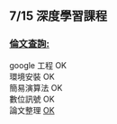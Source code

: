 ## 7/15 深度學習課程
### [倫文查詢:](https://arxiv.org/search/?query=ANN&searchtype=all&source=header)  
google 工程    OK  
環境安裝       OK  
簡易演算法     OK  
數位訊號       OK  
論文整理       [OK](https://github.com/SuWeizhe1124/AI-108-2/tree/master/%E8%AB%96%E6%96%87)
